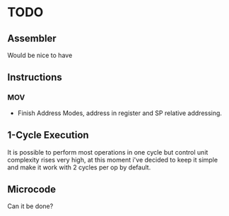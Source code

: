# TODO

## Assembler
Would be nice to have

## Instructions

### MOV
 - Finish Address Modes, address in register and SP relative addressing.

## 1-Cycle Execution
It is possible to perform most operations in one cycle but control unit
complexity rises very high, at this moment i've decided to keep it simple and
make it work with 2 cycles per op by default.

## Microcode
Can it be done?

